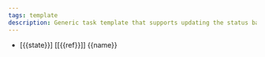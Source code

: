 ```yaml
---
tags: template
description: Generic task template that supports updating the status back in the origin page
---
```

* [{{state}}] [[{{ref}}]] {{name}}